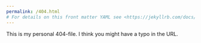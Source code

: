 ```yaml
---
permalink: /404.html
# For details on this front matter YAML see <https://jekyllrb.com/docs/front-matter/>.
---
```


This is my personal 404-file. I think you might have a typo in the URL.

